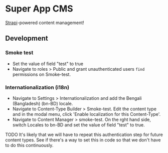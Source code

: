 # Super App CMS

[Strapi](https://docs.strapi.io)-powered content management!

## Development

### Smoke test

- Set the value of field "test" to true
- Navigate to roles > Public and grant unauthenticated users `find` permissions
  on Smoke-test.
  
### Internationalization (i18n)

- Navigate to Settings > Internationalization and add the Bengali (Bangladesh)
  (bn-BD) locale.
- Navigate to Content-Type Builder > Smoke-test. Edit the content type and in
  the modal menu, click 'Enable localization for this Content-Type'.
- Navigate to Content Manager > smoke-test. On the rght hand side, switch
  Locales to bn-BD and set the value of field "test" to true.

TODO It's likely that we will have to repeat this authentication step for future
content types. See if there's a way to set this in code so that we don't have to
do this continuously.
